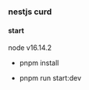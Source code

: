 ### nestjs curd

<!-- <a href="https://github.com/1want/react-admin" target="_blank">front end</a> -->

#### start

node v16.14.2

- pnpm install

* pnpm run start:dev
